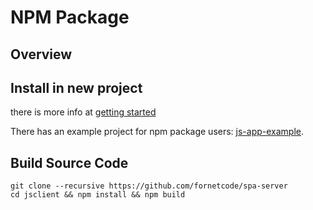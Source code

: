 # NPM Package

## Overview

## Install in new project

there is more info at [getting started](./getting-started.md#run-spa-client-in-npm-package)

There has an example project for npm package users:
[js-app-example](https://github.com/fornetcode/spa-server/tree/master/example/js-app-example).

## Build Source Code

```shell
git clone --recursive https://github.com/fornetcode/spa-server
cd jsclient && npm install && npm build
```